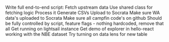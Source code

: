 Write full end-to-end script:
  Fetch upstream data
    Use shared class for fetching logic
  Process it
    Generate CSVs
    Upload to Socrata
Make sure WA data's uploaded to Socrata
Make sure all campfin code's on github
Should be fully controlled by script, feature flags - nothing hardcoded, remove that all
Get running on lightsail instance
Get demo of explorer in hello-react working with the NBE dataset
Try turning on data lens for new table
